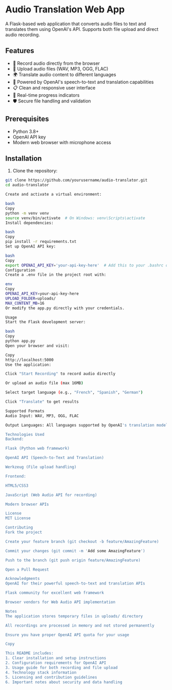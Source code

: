 # Audio Translation Web App

A Flask-based web application that converts audio files to text and translates them using OpenAI's API. Supports both file upload and direct audio recording.

## Features

- 🎤 Record audio directly from the browser
- 📁 Upload audio files (WAV, MP3, OGG, FLAC)
- 🌍 Translate audio content to different languages
- 🚀 Powered by OpenAI's speech-to-text and translation capabilities
- 📋 Clean and responsive user interface
- 🔄 Real-time progress indicators
- 🛡️ Secure file handling and validation

## Prerequisites

- Python 3.8+
- OpenAI API key
- Modern web browser with microphone access

## Installation

1. Clone the repository:
```bash
git clone https://github.com/yourusername/audio-translator.git
cd audio-translator

Create and activate a virtual environment:

bash
Copy
python -m venv venv
source venv/bin/activate  # On Windows: venv\Scripts\activate
Install dependencies:

bash
Copy
pip install -r requirements.txt
Set up OpenAI API key:

bash
Copy
export OPENAI_API_KEY='your-api-key-here'  # Add this to your .bashrc or .env file
Configuration
Create a .env file in the project root with:

env
Copy
OPENAI_API_KEY=your-api-key-here
UPLOAD_FOLDER=uploads/
MAX_CONTENT_MB=16
Or modify the app.py directly with your credentials.

Usage
Start the Flask development server:

bash
Copy
python app.py
Open your browser and visit:

Copy
http://localhost:5000
Use the application:

Click "Start Recording" to record audio directly

Or upload an audio file (max 16MB)

Select target language (e.g., "French", "Spanish", "German")

Click "Translate" to get results

Supported Formats
Audio Input: WAV, MP3, OGG, FLAC

Output Languages: All languages supported by OpenAI's translation models

Technologies Used
Backend:

Flask (Python web framework)

OpenAI API (Speech-to-Text and Translation)

Werkzeug (File upload handling)

Frontend:

HTML5/CSS3

JavaScript (Web Audio API for recording)

Modern browser APIs

License
MIT License

Contributing
Fork the project

Create your feature branch (git checkout -b feature/AmazingFeature)

Commit your changes (git commit -m 'Add some AmazingFeature')

Push to the branch (git push origin feature/AmazingFeature)

Open a Pull Request

Acknowledgments
OpenAI for their powerful speech-to-text and translation APIs

Flask community for excellent web framework

Browser vendors for Web Audio API implementation

Notes
The application stores temporary files in uploads/ directory

All recordings are processed in memory and not stored permanently

Ensure you have proper OpenAI API quota for your usage

Copy

This README includes:
1. Clear installation and setup instructions
2. Configuration requirements for OpenAI API
3. Usage guide for both recording and file upload
4. Technology stack information
5. Licensing and contribution guidelines
6. Important notes about security and data handling

